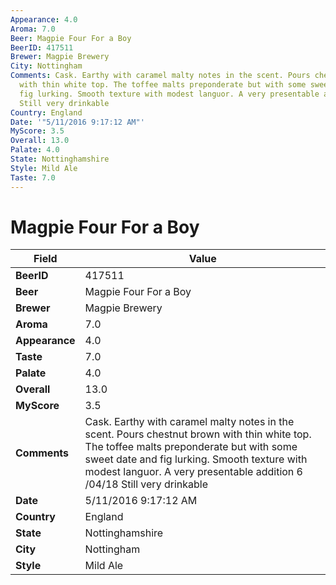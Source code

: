 ```yaml
---
Appearance: 4.0
Aroma: 7.0
Beer: Magpie Four For a Boy
BeerID: 417511
Brewer: Magpie Brewery
City: Nottingham
Comments: Cask. Earthy with caramel malty notes in the scent. Pours chestnut brown
  with thin white top. The toffee malts preponderate but with some sweet date and
  fig lurking. Smooth texture with modest languor. A very presentable addition 6 /04/18
  Still very drinkable
Country: England
Date: '"5/11/2016 9:17:12 AM"'
MyScore: 3.5
Overall: 13.0
Palate: 4.0
State: Nottinghamshire
Style: Mild Ale
Taste: 7.0
---
```


# Magpie Four For a Boy

| Field         | Value |
|---------------|-------|
| **BeerID** | 417511 |
| **Beer** | Magpie Four For a Boy |
| **Brewer** | Magpie Brewery |
| **Aroma** | 7.0 |
| **Appearance** | 4.0 |
| **Taste** | 7.0 |
| **Palate** | 4.0 |
| **Overall** | 13.0 |
| **MyScore** | 3.5 |
| **Comments** | Cask. Earthy with caramel malty notes in the scent. Pours chestnut brown with thin white top. The toffee malts preponderate but with some sweet date and fig lurking. Smooth texture with modest languor. A very presentable addition 6 /04/18 Still very drinkable |
| **Date** | 5/11/2016 9:17:12 AM |
| **Country** | England |
| **State** | Nottinghamshire |
| **City** | Nottingham |
| **Style** | Mild Ale |
